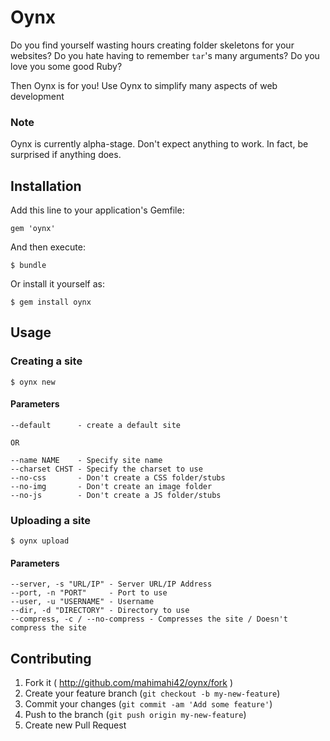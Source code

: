 # Oynx

Do you find yourself wasting hours creating folder skeletons for your websites?
Do you hate having to remember `tar`'s many arguments?
Do you love you some good Ruby?

Then Oynx is for you! Use Oynx to simplify many aspects of web development

### Note
Oynx is currently alpha-stage. Don't expect anything to work. In fact, be surprised if
anything does.

## Installation

Add this line to your application's Gemfile:

    gem 'oynx'

And then execute:

    $ bundle

Or install it yourself as:

    $ gem install oynx

## Usage

### Creating a site

	$ oynx new

#### Parameters

	--default      - create a default site

	OR

	--name NAME    - Specify site name
	--charset CHST - Specify the charset to use
	--no-css       - Don't create a CSS folder/stubs
	--no-img       - Don't create an image folder
	--no-js        - Don't create a JS folder/stubs

### Uploading a site

	$ oynx upload

#### Parameters

	--server, -s "URL/IP" - Server URL/IP Address
    --port, -n "PORT"     - Port to use
    --user, -u "USERNAME" - Username
    --dir, -d "DIRECTORY" - Directory to use
    --compress, -c / --no-compress - Compresses the site / Doesn't compress the site

## Contributing

1. Fork it ( http://github.com/mahimahi42/oynx/fork )
2. Create your feature branch (`git checkout -b my-new-feature`)
3. Commit your changes (`git commit -am 'Add some feature'`)
4. Push to the branch (`git push origin my-new-feature`)
5. Create new Pull Request

